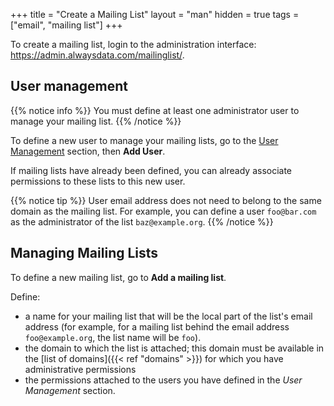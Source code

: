+++
title = "Create a Mailing List"
layout = "man"
hidden = true
tags = ["email", "mailing list"]
+++

To create a mailing list, login to the administration interface: https://admin.alwaysdata.com/mailinglist/.

## User management

{{% notice info %}}
You must define at least one administrator user to manage your mailing list.
{{% /notice %}}

To define a new user to manage your mailing lists, go to the [User Management](https://admin.alwaysdata.com/mailinglist/user/) section, then **Add User**.

If mailing lists have already been defined, you can already associate permissions to these lists to this new user.

{{% notice tip %}}
User email address does not need to belong to the same domain as the mailing list. For example, you can define a user `foo@bar.com` as the administrator of the list `baz@example.org`.
{{% /notice %}}

## Managing Mailing Lists

To define a new mailing list, go to **Add a mailing list**.

Define:

- a name for your mailing list that will be the local part of the list's email address (for example, for a mailing list behind the email address `foo@example.org`, the list name will be `foo`).
- the domain to which the list is attached; this domain must be available in the [list of domains]({{< ref "domains" >}}) for which you have administrative permissions
- the permissions attached to the users you have defined in the *User Management* section.
